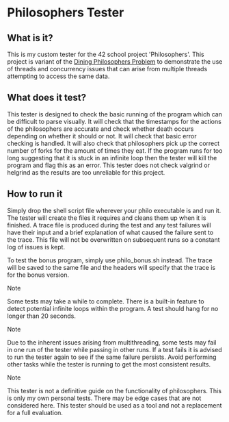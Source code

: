 # Philosophers Tester

## What is it?

This is my custom tester for the 42 school project 'Philosophers'. This project is variant of the [Dining Philosophers Problem](https://en.wikipedia.org/wiki/Dining_philosophers_problem) to demonstrate the use of threads and concurrency issues that can arise from multiple threads attempting to access the same data.

## What does it test?

This tester is designed to check the basic running of the program which can be difficult to parse visually. It will check that the timestamps for the actions of the philosophers are accurate and check whether death occurs depending on whether it should or not. It will check that basic error checking is handled. It will also check that philosophers pick up the correct number of forks for the amount of times they eat. If the program runs for too long suggesting that it is stuck in an infinite loop then the tester will kill the program and flag this as an error. This tester does not check valgrind or helgrind as the results are too unreliable for this project.

## How to run it

Simply drop the shell script file wherever your philo executable is and run it. The tester will create the files it requires and cleans them up when it is finished. A trace file is produced during the test and any test failures will have their input and a brief explanation of what caused the failure sent to the trace. This file will not be overwritten on subsequent runs so a constant log of issues is kept. 

To test the bonus program, simply use philo_bonus.sh instead. The trace will be saved to the same file and the headers will specify that the trace is for the bonus version.

> [!NOTE]
> Some tests may take a while to complete. There is a built-in feature to detect potential infinite loops within the program. A test should hang for no longer than 20 seconds. 

> [!NOTE]
> Due to the inherent issues arising from multithreading, some tests may fail in one run of the tester while passing in other runs. If a test fails it is advised to run the tester again to see if the same failure persists. Avoid performing other tasks while the tester is running to get the most consistent results.

> [!NOTE]
> This tester is not a definitive guide on the functionality of philosophers. This is only my own personal tests. There may be edge cases that are not considered here. This tester should be used as a tool and not a replacement for a full evaluation. 
